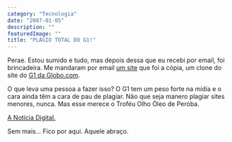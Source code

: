 ```yaml
---
category: "Tecnologia"
date: "2007-01-05"
description: ""
featuredImage: ""
title: "PLÁGIO TOTAL DO G1!"
---
```


Perae. Estou sumido e tudo, mas depois dessa que eu recebi por email, foi brincadeira. Me mandaram por email [um site](http://www.anoticiadigital.com.br/) que foi a cópia, um clone do site do [G1 da Globo.com](http://www.g1.com.br).

O que leva uma pessoa a fazer isso? O G1 tem um peso forte na mídia e o cara ainda têm a cara de pau de plagiar. Não que seja manero plagiar sites menores, nunca. Mas esse merece o Troféu Olho Óleo de Peróba.

[A Notícia Digital.](http://www.anoticiadigital.com.br/)

Sem mais... Fico por aqui. Aquele abraço.
